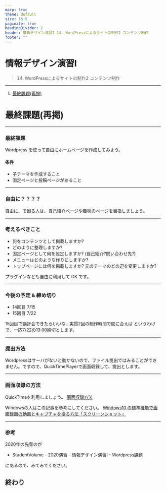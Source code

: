 ```yaml
---
marp: true
theme: default
size: 16:9
paginate: true
headingDivider: 2
header: 情報デザイン演習I 14. WordPressによるサイトの制作2 コンテンツ制作
footer: ""
---
```


# 情報デザイン演習I <!-- omit in toc -->
> 14. WordPressによるサイトの制作2 コンテンツ制作

---
1. [最終課題(再掲)](#最終課題再掲)




# 最終課題(再掲)

---
### 最終課題
Wordpress を使って自由にホームページを作成してみよう。
#### 条件
- 子テーマを作成すること
- 固定ページと投稿ページがあること

---
### 自由に？？？？
自由に、で困る人は、自己紹介ページや趣味のページを目指しましょう。

---
### 考えるべきこと
- 何をコンテンツとして掲載しますか?
- どのように整理しますか?
- 固定ページとして何を設定しますか? (自己紹介?問い合わせ先?)
- メニューはどのような作りにしますか? 
- トップページには何を掲載しますか? 元のテーマのどの辺を変更しますか?

プラグインなども自由に利用して OK です。

---
### 今後の予定 & 締め切り
- 14回目 7/15
- 15回目 7/22

15回目で講評会できたらいいな...実質2回の制作時間で間に合えば
というわけで、一応7/22の13:00締切とします。

---
### 提出方法
Wordpressはサーバがないと動かないので、ファイル提出ではみることができません。ですので、QuickTimePlayerで画面収録して、提出とします。

---
### 画面収録の方法
QuickTimeを利用しましょう。
[画面収録方法](https://www.youtube.com/watch?v=efVAjOtPRVw)

Windowsの人はこの記事を参考にしてください。
[Windows10 の標準機能で画面録画の動画とキャプチャを撮る方法「スクリーンショット」](https://www.pasoble.jp/windows/10/screen-capture.html)

---
### 参考
2020年の先輩のが
- StudentVolume - 2020演習 - 情報デザイン演習I - Wordpress課題

にあるので、みてみてください。


## 終わり<!-- omit in toc -->



